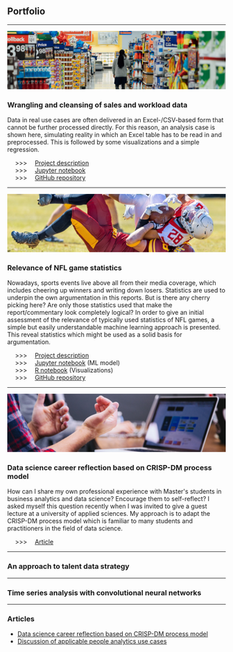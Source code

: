 ## Portfolio

---

<img src="IMG/wrangling_header.jpg?raw=true"/>

### Wrangling and cleansing of sales and workload data

Data in real use cases are often delivered in an Excel-/CSV-based form that cannot be further processed directly. For this reason, an analysis case is shown here, simulating reality in which an Excel table has to be read in and preprocessed. This is followed by some visualizations and a simple regression.

&emsp; \>\>\> &emsp;[Project description](/wrangling)<br>
&emsp; \>\>\> &emsp;[Jupyter notebook](/wrangling)<br>
&emsp; \>\>\> &emsp;[GitHub repository](https://github.com/dgluesen/wrangling-sales-workload)

---

<img src="IMG/nfl_header.jpg?raw=true"/>

### Relevance of NFL game statistics

Nowadays, sports events live above all from their media coverage, which includes cheering up winners and writing down losers. Statistics are used to underpin the own argumentation in this reports. But is there any cherry picking here? Are only those statistics used that make the report/commentary look completely logical? In order to give an initial assessment of the relevance of typically used statistics of NFL games, a simple but easily understandable machine learning approach is presented. This reveal statistics which might be used as a solid basis for argumentation.

&emsp; \>\>\> &emsp;[Project description](/nflstatistics)<br>
&emsp; \>\>\> &emsp;[Jupyter notebook](/wrangling) (ML model)<br>
&emsp; \>\>\> &emsp;[R notebook](/wrangling) (Visualizations)<br>
&emsp; \>\>\> &emsp;[GitHub repository](https://github.com/dgluesen/relevance-nfl-stats)

---

<img src="IMG/career_header.jpg?raw=true"/>

### Data science career reflection based on CRISP-DM process model

How can I share my own professional experience with Master's students in business analytics and data science? Encourage them to self-reflect? I asked myself this question recently when I was invited to give a guest lecture at a university of applied sciences. My approach is to adapt the CRISP-DM process model which is familiar to many students and practitioners in the field of data science.

&emsp; \>\>\> &emsp;[Article](https://github.com/dgluesen/datascience-career-crisp-dm/blob/master/article.md)<br>

---


### An approach to talent data strategy

---

### Time series analysis with convolutional neural networks

---

### Articles

- [Data science career reflection based on CRISP-DM process model](http://example.com/)
- [Discussion of applicable people analytics use cases](http://example.com/)
